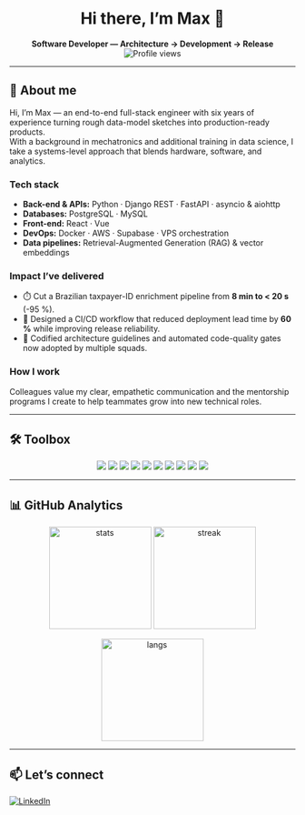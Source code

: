 <!-- README.md — github.com/maxsbot -->

<h1 align="center">Hi there, I’m Max 👋</h1>
<p align="center">
  <b>Software Developer — Architecture → Development → Release</b><br/>
  <img src="https://komarev.com/ghpvc/?username=maxsbot&label=Profile%20views&color=0e75b6&style=flat" alt="Profile views"/>
</p>

---

## 🚀 About me
Hi, I’m Max — an end-to-end full-stack engineer with six years of experience turning rough data-model sketches into production-ready products.  
With a background in mechatronics and additional training in data science, I take a systems-level approach that blends hardware, software, and analytics.

### Tech stack
- **Back-end & APIs:** Python · Django REST · FastAPI · asyncio & aiohttp  
- **Databases:** PostgreSQL · MySQL  
- **Front-end:** React · Vue  
- **DevOps:** Docker · AWS · Supabase · VPS orchestration  
- **Data pipelines:** Retrieval-Augmented Generation (RAG) & vector embeddings  

### Impact I’ve delivered
- ⏱️ Cut a Brazilian taxpayer-ID enrichment pipeline from **8 min to < 20 s** (-95 %).  
- 🚀 Designed a CI/CD workflow that reduced deployment lead time by **60 %** while improving release reliability.  
- 📐 Codified architecture guidelines and automated code-quality gates now adopted by multiple squads.

### How I work
Colleagues value my clear, empathetic communication and the mentorship programs I create to help teammates grow into new technical roles.

---

## 🛠️ Toolbox
<p align="center">
  <!-- 10 key badges -->
  <img src="https://img.shields.io/badge/Python-3670A0?style=for-the-badge&logo=python&logoColor=ffdd54" />
  <img src="https://img.shields.io/badge/Django-092e20?style=for-the-badge&logo=django&logoColor=white" />
  <img src="https://img.shields.io/badge/FastAPI-009688?style=for-the-badge&logo=fastapi&logoColor=white" />
  <img src="https://img.shields.io/badge/PostgreSQL-336791?style=for-the-badge&logo=postgresql&logoColor=white" />
  <img src="https://img.shields.io/badge/React-20232a?style=for-the-badge&logo=react&logoColor=61dafb" />
  <img src="https://img.shields.io/badge/Docker-0db7ed?style=for-the-badge&logo=docker&logoColor=white" />
  <img src="https://img.shields.io/badge/AWS-ff9900?style=for-the-badge&logo=amazonaws&logoColor=white" />
  <img src="https://img.shields.io/badge/Supabase-3ecf8e?style=for-the-badge&logo=supabase&logoColor=white" />
  <img src="https://img.shields.io/badge/GitHub%20Actions-2088ff?style=for-the-badge&logo=github-actions&logoColor=white" />
  <img src="https://img.shields.io/badge/Bash-4eaa25?style=for-the-badge&logo=gnubash&logoColor=white" />
</p>

---

## 📊 GitHub Analytics
<p align="center">
  <img height="180" src="https://github-readme-stats.vercel.app/api?username=maxsbot&show_icons=true&theme=dark&hide_border=true" alt="stats"/>
  <img height="180" src="https://github-readme-streak-stats.herokuapp.com/?user=maxsbot&theme=dark&hide_border=true" alt="streak"/>
</p>
<p align="center">
  <img height="180" src="https://github-readme-stats.vercel.app/api/top-langs/?username=maxsbot&layout=compact&theme=dark&hide_border=true" alt="langs"/>
</p>

---

## 📫 Let’s connect
<a href="https://www.linkedin.com/in/mxvinicius" target="_blank">
  <img src="https://img.shields.io/badge/LinkedIn-blue?style=flat&logo=linkedin" alt="LinkedIn" />
</a>
